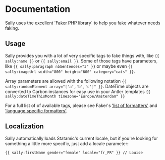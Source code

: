 # Documentation

Sally uses the excellent ['Faker PHP library'](https://github.com/fzaninotto/Faker) to help you fake whatever needs faking.

## Usage

Sally provides you with a lot of very specific tags to fake things with, like `{{ sally:name }}` or `{{ sally:email }}`. Some of those tags have parameters, like `{{ sally:paragraph nbSentences="3" }}` or maybe even `{{ sally:imageUrl width="800" height="600" category="cats" }}`.

Array parameters are allowed with the following notation `{{ sally:randomElement array="['a','b','c']" }}`.  DateTime objects are converted to Carbon instances for easy use in your Antler templates `{{ sally:dateTimeThisMonth timezone="Europe/Amsterdam" }}`

For a full list of of available tags, please see Faker's ['list of formatters'](https://github.com/fzaninotto/Faker#formatters) and ['language specific formatters'](https://github.com/fzaninotto/Faker#language-specific-formatters).

## Localization

Sally automatically loads Statamic's current locale, but if you're looking for something a little more specific, just add a locale parameter:

`{{ sally:firstName gender="female" locale="fr_FR" }} // Louise`